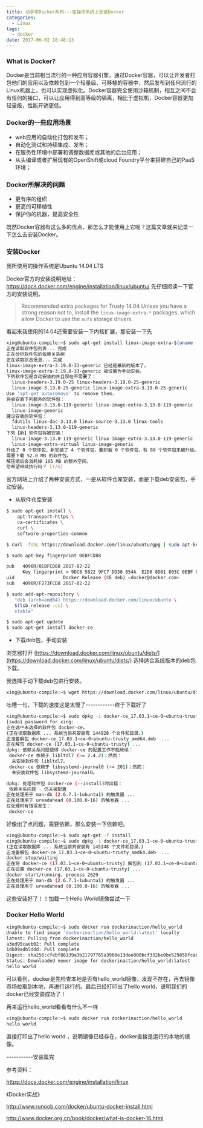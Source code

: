 ```yaml
---
title: 动手学Docker系列---在操作系统上安装Docker
categories:
  - Linux
tags:
  - docker
date: 2017-06-02 18:48:13
---
```


### What is Docker?

  Docker是当前相当流行的一种应用容器引擎，通过Docker容器，可以让开发者打包他们的应用以及依赖包到一个轻量级、可移植的容器中，然后发布到任何流行的Linux机器上，也可以实现虚拟化。Docker容器完全使用沙箱机制，相互之间不会有任何的接口，可以让应用得到高等级的隔离，相比于虚拟机，Docker容器更加轻量级，性能开销更低。

### Docker的一些应用场景

- web应用的自动化打包和发布；
- 自动化测试和持续集成、发布；
- 在服务性环境中部署和调整数据库或其他的后台应用；
- 从头编译或者扩展现有的OpenShift或cloud Foundry平台来搭建自己的PaaS环境；

### Docker所解决的问题

- 更有序的组织
- 更高的可移植性
- 保护你的机器，提高安全性

既然Docker容器有这么多的优点，那怎么才能使用上它呢？这篇文章就来记录一下怎么去安装Docker。

<!-- more -->

### 安装Docker

我所使用的操作系统是Ubuntu 14.04 LTS

Docker官方的安装说明地址： https://docs.docker.com/engine/installation/linux/ubuntu/  先仔细阅读一下官方的安装说明。

> Recommended extra packages for Trusty 14.04
>  Unless you have a strong reason not to, install the `linux-image-extra-*` packages, which allow Docker to use the `aufs` storage drivers.
>

看起来我使用的14.04还需要安装一下内核扩展，那安装一下先

```bash
xing@ubuntu-compile:~$ sudo apt-get install linux-image-extra-$(uname -r) linux-image-extra-virtual
正在读取软件包列表... 完成
正在分析软件包的依赖关系树       
正在读取状态信息... 完成       
linux-image-extra-3.19.0-33-generic 已经是最新的版本了。
linux-image-extra-3.19.0-33-generic 被设置为手动安装。
下列软件包是自动安装的并且现在不需要了：
  linux-headers-3.19.0-25 linux-headers-3.19.0-25-generic
  linux-image-3.19.0-25-generic linux-image-extra-3.19.0-25-generic
Use 'apt-get autoremove' to remove them.
将会安装下列额外的软件包：
  linux-image-3.13.0-119-generic linux-image-extra-3.13.0-119-generic
  linux-image-generic
建议安装的软件包：
  fdutils linux-doc-3.13.0 linux-source-3.13.0 linux-tools
  linux-headers-3.13.0-119-generic
下列【新】软件包将被安装：
  linux-image-3.13.0-119-generic linux-image-extra-3.13.0-119-generic
  linux-image-extra-virtual linux-image-generic
升级了 0 个软件包，新安装了 4 个软件包，要卸载 0 个软件包，有 89 个软件包未被升级。
需要下载 52.0 MB 的软件包。
解压缩后会消耗掉 195 MB 的额外空间。
您希望继续执行吗？ [Y/n] 
```

官方网站上介绍了两种安装方式，一是从软件仓库安装，而是下载deb安装包，手动安装。

- 从软件仓库安装

```bash
$ sudo apt-get install \
    apt-transport-https \
    ca-certificates \
    curl \
    software-properties-common
```

```bash
$ curl -fsSL https://download.docker.com/linux/ubuntu/gpg | sudo apt-key add -
```

```bash
$ sudo apt-key fingerprint 0EBFCD88

pub   4096R/0EBFCD88 2017-02-22
      Key fingerprint = 9DC8 5822 9FC7 DD38 854A  E2D8 8D81 803C 0EBF CD88
uid                  Docker Release (CE deb) <docker@docker.com>
sub   4096R/F273FCD8 2017-02-22
```

```bash
$ sudo add-apt-repository \
   "deb [arch=amd64] https://download.docker.com/linux/ubuntu \
   $(lsb_release -cs) \
   stable"
```

```bash
$ sudo apt-get update
$ sudo apt-get install docker-ce
```



- 下载deb包，手动安装

浏览器打开  [https://download.docker.com/linux/ubuntu/dists/](https://download.docker.com/linux/ubuntu/dists/)  选择适合系统版本的deb包下载。

我选择手动下载deb包进行安装。

```bash
xing@ubuntu-compile:~$ wget https://download.docker.com/linux/ubuntu/dists/trusty/pool/stable/amd64/docker-ce_17.03.1~ce-0~ubuntu-trusty_amd64.deb
```

吐槽一句，下载的速度这是太慢了------------终于下载好了

```bash
xing@ubuntu-compile:~$ sudo dpkg -i docker-ce_17.03.1~ce-0~ubuntu-trusty_amd64.deb 
[sudo] password for xing: 
正在选中未选择的软件包 docker-ce。
(正在读取数据库 ... 系统当前共安装有 144928 个文件和目录。)
正准备解包 docker-ce_17.03.1~ce-0~ubuntu-trusty_amd64.deb  ...
正在解包 docker-ce (17.03.1~ce-0~ubuntu-trusty) ...
dpkg: 依赖关系问题使得 docker-ce 的配置工作不能继续：
 docker-ce 依赖于 libltdl7 (>= 2.4.2)；然而：
  未安装软件包 libltdl7。
 docker-ce 依赖于 libsystemd-journal0 (>= 201)；然而：
  未安装软件包 libsystemd-journal0。

dpkg: 处理软件包 docker-ce (--install)时出错：
 依赖关系问题 - 仍未被配置
正在处理用于 man-db (2.6.7.1-1ubuntu1) 的触发器 ...
正在处理用于 ureadahead (0.100.0-16) 的触发器 ...
在处理时有错误发生：
 docker-ce

```

好像出了点问题，需要依赖，那么安装一下依赖吧。

```bash
xing@ubuntu-compile:~$ sudo apt-get -f install
xing@ubuntu-compile:~$ sudo dpkg -i docker-ce_17.03.1~ce-0~ubuntu-trusty_amd64.deb 
(正在读取数据库 ... 系统当前共安装有 145148 个文件和目录。)
正准备解包 docker-ce_17.03.1~ce-0~ubuntu-trusty_amd64.deb  ...
docker stop/waiting
正在将 docker-ce (17.03.1~ce-0~ubuntu-trusty) 解包到 (17.03.1~ce-0~ubuntu-trusty) 上 ...
正在设置 docker-ce (17.03.1~ce-0~ubuntu-trusty) ...
docker start/running, process 2629
正在处理用于 man-db (2.6.7.1-1ubuntu1) 的触发器 ...
正在处理用于 ureadahead (0.100.0-16) 的触发器 ...

```

这些安装好了！！加载一个Hello World镜像尝试一下

### Docker Hello World

```bash
xing@ubuntu-compile:~$ sudo docker run dockerinaction/hello_world
Unable to find image 'dockerinaction/hello_world:latest' locally
latest: Pulling from dockerinaction/hello_world
a3ed95caeb02: Pull complete 
1db09adb5ddd: Pull complete 
Digest: sha256:cfebf86139a3b21797765a3960e13dee000bcf332be0be529858fca840c00d7f
Status: Downloaded newer image for dockerinaction/hello_world:latest
hello world

```

可以看到，docker是先检查本地是否有hello_world镜像，发现不存在，再去镜像市场拉取到本地，再进行运行的。最后已经打印出了hello world，说明我们的docker已经安装成功了！

再来运行hello_world看看有什么不一样

```bash
xing@ubuntu-compile:~$ sudo docker run dockerinaction/hello_world
hello world

```

直接打印出了hello world ，说明镜像已经存在，docker直接是运行的本地的镜像。

-----------安装篇完

参考资料：

 https://docs.docker.com/engine/installation/linux

《Docker实战》

http://www.runoob.com/docker/ubuntu-docker-install.html

http://www.docker.org.cn/book/docker/what-is-docker-16.html